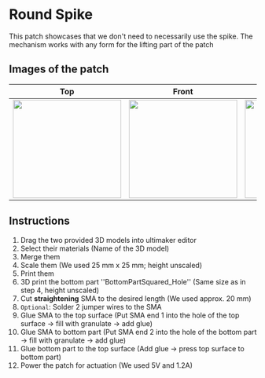 # Round Spike

This patch showcases that we don't need to necessarily use the spike. The mechanism works with any form for the lifting part of the patch

## Images of the patch

Top            |  Front |   Whole patch | Actuated
:-------------------------:|:-------------------------:|:-------------------------:|:-------------------------:
<img src="https://user-images.githubusercontent.com/82590951/187469716-b5069105-a4fe-48db-88cc-ffeea5d69e79.png" width="220" height="200" />|<img src="https://user-images.githubusercontent.com/82590951/187469484-74699937-5dab-4129-83e8-0e9dc65e048e.png" width="220" height="200" />|<img src="https://user-images.githubusercontent.com/82590951/187469653-83811825-8824-42e8-a6ba-18d0bd7a48e4.png" width="220" height="200" />|<img src="https://user-images.githubusercontent.com/82590951/187469581-211e935d-8198-4785-a67a-41a94c2d8462.png" width="220" height="200" />

## Instructions

1. Drag the two provided 3D models into ultimaker editor
2. Select their materials (Name of the 3D model)
3. Merge them
4. Scale them (We used 25 mm x 25 mm; height unscaled)
5. Print them
6. 3D print the bottom part ''BottomPartSquared_Hole'' (Same size as in step 4, height unscaled)
7. Cut **straightening** SMA to the desired length (We used approx. 20 mm)
8. `Optional`: Solder 2 jumper wires to the SMA
10. Glue SMA to the top surface (Put SMA end 1 into the hole of the top surface &#8594; fill with granulate &#8594; add glue)
11. Glue SMA to bottom part (Put SMA end 2 into the hole of the bottom part &#8594; fill with granulate &#8594; add glue)
12. Glue bottom part to the top surface (Add glue &#8594; press top surface to bottom part)
12. Power the patch for actuation (We used 5V and 1.2A)
